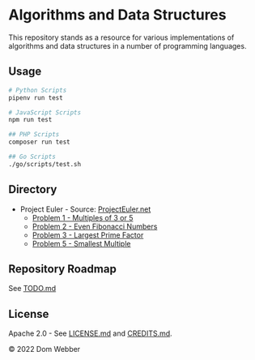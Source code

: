 # Algorithms and Data Structures

This repository stands as a resource for various implementations of algorithms and data structures in a number of programming languages.

## Usage

```bash
# Python Scripts
pipenv run test

# JavaScript Scripts
npm run test

## PHP Scripts
composer run test

## Go Scripts
./go/scripts/test.sh
```

## Directory

- Project Euler - Source: [ProjectEuler.net](https://projecteuler.net)
  - [Problem 1 - Multiples of 3 or 5](./project-euler/problem-1/)
  - [Problem 2 - Even Fibonacci Numbers](./project-euler/problem-2/)
  - [Problem 3 - Largest Prime Factor](./project-euler/problem-3/)
  - [Problem 5 - Smallest Multiple](./project-euler/problem-5/)

## Repository Roadmap

See [TODO.md](./TODO.md)

## License

Apache 2.0 - See [LICENSE.md](./LICENSE.md) and [CREDITS.md](./CREDITS.md).

&copy; 2022 Dom Webber
